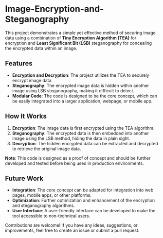 # Image-Encryption-and-Steganography

This project demonstrates a simple yet effective method of securing image data using a combination of **Tiny Encryption Algorithm (TEA)** for encryption and **Least Significant Bit (LSB)** steganography for concealing the encrypted data within an image.

## Features

- **Encryption and Decryption**: The project utilizes the TEA to securely encrypt image data.
- **Steganography**: The encrypted image data is hidden within another image using LSB steganography, making it difficult to detect.
- **Modular Code**: The code is designed to be the core concept, which can be easily integrated into a larger application, webpage, or mobile app.

## How It Works

1. **Encryption**: The image data is first encrypted using the TEA algorithm.
2. **Steganography**: The encrypted data is then embedded into another image using the LSB method, hiding the data in plain sight.
3. **Decryption**: The hidden encrypted data can be extracted and decrypted to retrieve the original image data.


**Note**: This code is designed as a proof of concept and should be further developed and tested before being used in production environments.

## Future Work

- **Integration**: The core concept can be adapted for integration into web pages, mobile apps, or other platforms.
- **Optimization**: Further optimization and enhancement of the encryption and steganography algorithms.
- **User Interface**: A user-friendly interface can be developed to make the tool accessible to non-technical users.

Contributions are welcome! If you have any ideas, suggestions, or improvements, feel free to create an issue or submit a pull request.
